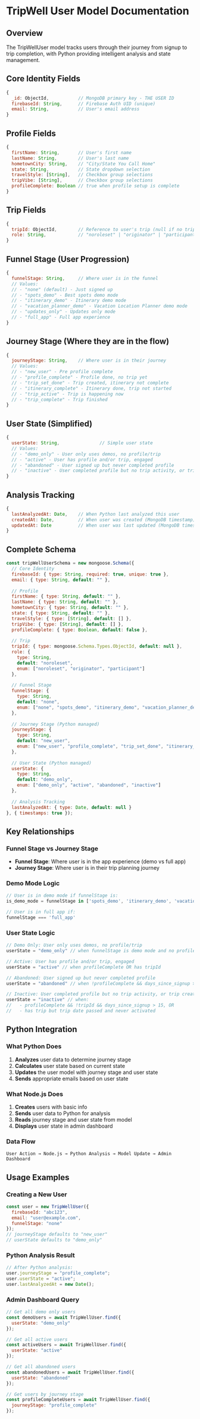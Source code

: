 # TripWell User Model Documentation

## Overview
The TripWellUser model tracks users through their journey from signup to trip completion, with Python providing intelligent analysis and state management.

## Core Identity Fields
```javascript
{
  _id: ObjectId,           // MongoDB primary key - THE USER ID
  firebaseId: String,      // Firebase Auth UID (unique)
  email: String,           // User's email address
}
```

## Profile Fields
```javascript
{
  firstName: String,       // User's first name
  lastName: String,        // User's last name
  hometownCity: String,    // "City/State You Call Home"
  state: String,           // State dropdown selection
  travelStyle: [String],   // Checkbox group selections
  tripVibe: [String],      // Checkbox group selections
  profileComplete: Boolean // true when profile setup is complete
}
```

## Trip Fields
```javascript
{
  tripId: ObjectId,        // Reference to user's trip (null if no trip)
  role: String,            // "noroleset" | "originator" | "participant"
}
```

## Funnel Stage (User Progression)
```javascript
{
  funnelStage: String,     // Where user is in the funnel
  // Values:
  // - "none" (default) - Just signed up
  // - "spots_demo" - Best spots demo mode
  // - "itinerary_demo" - Itinerary demo mode  
  // - "vacation_planner_demo" - Vacation Location Planner demo mode
  // - "updates_only" - Updates only mode
  // - "full_app" - Full app experience
}
```

## Journey Stage (Where they are in the flow)
```javascript
{
  journeyStage: String,    // Where user is in their journey
  // Values:
  // - "new_user" - Pre profile complete
  // - "profile_complete" - Profile done, no trip yet
  // - "trip_set_done" - Trip created, itinerary not complete
  // - "itinerary_complete" - Itinerary done, trip not started
  // - "trip_active" - Trip is happening now
  // - "trip_complete" - Trip finished
}
```

## User State (Simplified)
```javascript
{
  userState: String,               // Simple user state
  // Values:
  // - "demo_only" - User only uses demos, no profile/trip
  // - "active" - User has profile and/or trip, engaged
  // - "abandoned" - User signed up but never completed profile
  // - "inactive" - User completed profile but no trip activity, or trip created but never activated and date passed
}
```

## Analysis Tracking
```javascript
{
  lastAnalyzedAt: Date,    // When Python last analyzed this user
  createdAt: Date,         // When user was created (MongoDB timestamp)
  updatedAt: Date          // When user was last updated (MongoDB timestamp)
}
```

## Complete Schema
```javascript
const tripWellUserSchema = new mongoose.Schema({
  // Core Identity
  firebaseId: { type: String, required: true, unique: true },
  email: { type: String, default: "" },
  
  // Profile
  firstName: { type: String, default: "" },
  lastName: { type: String, default: "" },
  hometownCity: { type: String, default: "" },
  state: { type: String, default: "" },
  travelStyle: { type: [String], default: [] },
  tripVibe: { type: [String], default: [] },
  profileComplete: { type: Boolean, default: false },
  
  // Trip
  tripId: { type: mongoose.Schema.Types.ObjectId, default: null },
  role: { 
    type: String, 
    default: "noroleset",
    enum: ["noroleset", "originator", "participant"]
  },
  
  // Funnel Stage
  funnelStage: {
    type: String,
    default: "none",
    enum: ["none", "spots_demo", "itinerary_demo", "vacation_planner_demo", "updates_only", "full_app"]
  },
  
  // Journey Stage (Python managed)
  journeyStage: {
    type: String,
    default: "new_user",
    enum: ["new_user", "profile_complete", "trip_set_done", "itinerary_complete", "trip_active", "trip_complete"]
  },
  
  // User State (Python managed)
  userState: {
    type: String,
    default: "demo_only",
    enum: ["demo_only", "active", "abandoned", "inactive"]
  },
  
  // Analysis Tracking
  lastAnalyzedAt: { type: Date, default: null }
}, { timestamps: true });
```

## Key Relationships

### Funnel Stage vs Journey Stage
- **Funnel Stage**: Where user is in the app experience (demo vs full app)
- **Journey Stage**: Where user is in their trip planning journey

### Demo Mode Logic
```javascript
// User is in demo mode if funnelStage is:
is_demo_mode = funnelStage in ['spots_demo', 'itinerary_demo', 'vacation_planner_demo']

// User is in full app if:
funnelStage === 'full_app'
```

### User State Logic
```javascript
// Demo Only: User only uses demos, no profile/trip
userState = "demo_only" // when funnelStage is demo mode and no profile

// Active: User has profile and/or trip, engaged
userState = "active" // when profileComplete OR has tripId

// Abandoned: User signed up but never completed profile
userState = "abandoned" // when !profileComplete && days_since_signup > 15

// Inactive: User completed profile but no trip activity, or trip created but never activated and date passed
userState = "inactive" // when:
//   - profileComplete && !tripId && days_since_signup > 15, OR
//   - has trip but trip date passed and never activated
```

## Python Integration

### What Python Does
1. **Analyzes** user data to determine journey stage
2. **Calculates** user state based on current state
3. **Updates** the user model with journey stage and user state
4. **Sends** appropriate emails based on user state

### What Node.js Does
1. **Creates** users with basic info
2. **Sends** user data to Python for analysis
3. **Reads** journey stage and user state from model
4. **Displays** user state in admin dashboard

### Data Flow
```
User Action → Node.js → Python Analysis → Model Update → Admin Dashboard
```

## Usage Examples

### Creating a New User
```javascript
const user = new TripWellUser({
  firebaseId: "abc123",
  email: "user@example.com",
  funnelStage: "none"
});
// journeyStage defaults to "new_user"
// userState defaults to "demo_only"
```

### Python Analysis Result
```javascript
// After Python analysis:
user.journeyStage = "profile_complete";
user.userState = "active";
user.lastAnalyzedAt = new Date();
```

### Admin Dashboard Query
```javascript
// Get all demo only users
const demoUsers = await TripWellUser.find({
  userState: "demo_only"
});

// Get all active users
const activeUsers = await TripWellUser.find({
  userState: "active"
});

// Get all abandoned users
const abandonedUsers = await TripWellUser.find({
  userState: "abandoned"
});

// Get users by journey stage
const profileCompleteUsers = await TripWellUser.find({
  journeyStage: "profile_complete"
});
```
